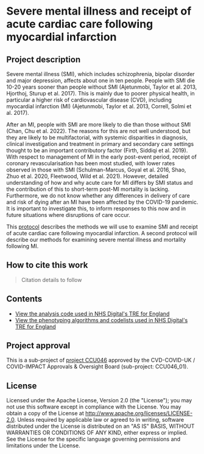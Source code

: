 # Severe mental illness and receipt of acute cardiac care following myocardial infarction

## Project description

Severe mental illness (SMI), which includes schizophrenia, bipolar disorder and major depression, affects about one in ten people. People with SMI die 10-20 years sooner than people without SMI (Ajetunmobi, Taylor et al. 2013, Hjorthoj, Sturup et al. 2017). This is mainly due to poorer physical health, in particular a higher risk of cardiovascular disease (CVD), including myocardial infarction (MI) (Ajetunmobi, Taylor et al. 2013, Correll, Solmi et al. 2017).

After an MI, people with SMI are more likely to die than those without SMI (Chan, Chu et al. 2022). The reasons for this are not well understood, but they are likely to be multifactorial, with systemic disparities in diagnosis, clinical investigation and treatment in primary and secondary care settings thought to be an important contributory factor (Firth, Siddiqi et al. 2019). With respect to management of MI in the early post-event period, receipt of coronary revascularisation has been most studied, with lower rates observed in those with SMI (Schulman-Marcus, Goyal et al. 2016, Shao, Zhuo et al. 2020, Fleetwood, Wild et al. 2021). However, detailed understanding of how and why acute care for MI differs by SMI status and the contribution of this to short-term post-MI mortality is lacking. Furthermore, we do not know whether any differences in delivery of care and risk of dying after an MI have been affected by the COVID-19 pandemic. It is important to investigate this, to inform responses to this now and in future situations where disruptions of care occur.

This [protocol](https://github.com/BHFDSC/CCU046_01/tree/main/protocol) describes the methods we will use to examine SMI and receipt of acute cardiac care following myocardial infarction. A second protocol will describe our methods for examining severe mental illness and mortality following MI.


## How to cite this work
> Citation details to follow

## Contents

* [View the analysis code used in NHS Digital's TRE for England](https://github.com/BHFDSC/CCU046_01/tree/main/code)
* [View the phenotyping algorithms and codelists used in NHS Digital's TRE for England](https://github.com/BHFDSC/CCU046_01/tree/main/phenotypes)

## Project approval

This is a sub-project of [project CCU046](https://github.com/BHFDSC/CCU046) approved by the CVD-COVID-UK / COVID-IMPACT Approvals & Oversight Board (sub-project: CCU046_01).

## License

Licensed under the Apache License, Version 2.0 (the "License"); you may not use this software except in compliance with the License. You may obtain a copy of the License at http://www.apache.org/licenses/LICENSE-2.0. Unless required by applicable law or agreed to in writing, software distributed under the License is distributed on an "AS IS" BASIS, WITHOUT WARRANTIES OR CONDITIONS OF ANY KIND, either express or implied. See the License for the specific language governing permissions and limitations under the License.
